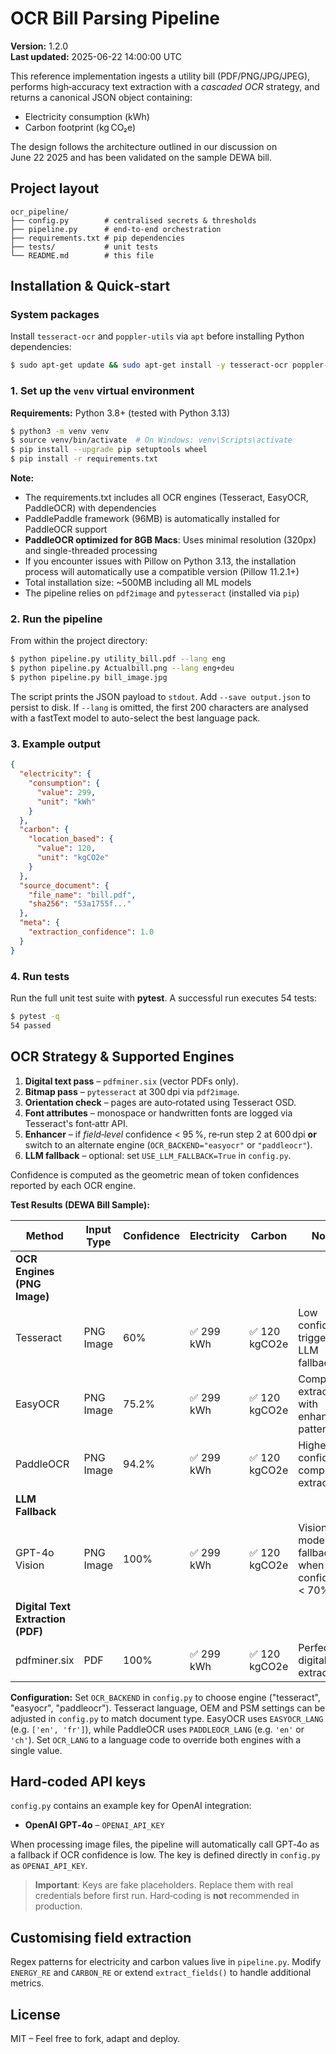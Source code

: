 # OCR Bill Parsing Pipeline

**Version:** 1.2.0  
**Last updated:** 2025-06-22 14:00:00 UTC

This reference implementation ingests a utility bill (PDF/PNG/JPG/JPEG), performs high‑accuracy text
extraction with a *cascaded OCR* strategy, and returns a canonical JSON object containing:

* Electricity consumption (kWh)
* Carbon footprint (kg CO₂e)

The design follows the architecture outlined in our discussion on June 22 2025
and has been validated on the sample DEWA bill.  

## Project layout

```
ocr_pipeline/
├── config.py        # centralised secrets & thresholds
├── pipeline.py      # end‑to‑end orchestration
├── requirements.txt # pip dependencies
├── tests/           # unit tests
└── README.md        # this file
```

## Installation & Quick‑start

### System packages
Install `tesseract-ocr` and `poppler-utils` via `apt` before installing Python dependencies:

```bash
$ sudo apt-get update && sudo apt-get install -y tesseract-ocr poppler-utils
```

### 1. Set up the `venv` virtual environment

**Requirements:** Python 3.8+ (tested with Python 3.13)

```bash
$ python3 -m venv venv
$ source venv/bin/activate  # On Windows: venv\Scripts\activate
$ pip install --upgrade pip setuptools wheel
$ pip install -r requirements.txt
```

**Note:** 
- The requirements.txt includes all OCR engines (Tesseract, EasyOCR, PaddleOCR) with dependencies
- PaddlePaddle framework (96MB) is automatically installed for PaddleOCR support
- **PaddleOCR optimized for 8GB Macs**: Uses minimal resolution (320px) and single-threaded processing
- If you encounter issues with Pillow on Python 3.13, the installation process will automatically use a compatible version (Pillow 11.2.1+)
- Total installation size: ~500MB including all ML models
- The pipeline relies on `pdf2image` and `pytesseract` (installed via `pip`)

### 2. Run the pipeline
From within the project directory:
```bash
$ python pipeline.py utility_bill.pdf --lang eng
$ python pipeline.py Actualbill.png --lang eng+deu
$ python pipeline.py bill_image.jpg
```

The script prints the JSON payload to `stdout`. Add `--save output.json`
to persist to disk. If `--lang` is omitted, the first 200 characters are
analysed with a fastText model to auto-select the best language pack.

### 3. Example output
```json
{
  "electricity": {
    "consumption": {
      "value": 299,
      "unit": "kWh"
    }
  },
  "carbon": {
    "location_based": {
      "value": 120,
      "unit": "kgCO2e"
    }
  },
  "source_document": {
    "file_name": "bill.pdf",
    "sha256": "53a1755f..."
  },
  "meta": {
    "extraction_confidence": 1.0
  }
}
```

### 4. Run tests

Run the full unit test suite with **pytest**. A successful run executes 54 tests:

```bash
$ pytest -q
54 passed
```

## OCR Strategy & Supported Engines

1. **Digital text pass** – `pdfminer.six` (vector PDFs only).
2. **Bitmap pass** – `pytesseract` at 300 dpi via `pdf2image`.
3. **Orientation check** – pages are auto‑rotated using Tesseract OSD.
4. **Font attributes** – monospace or handwritten fonts are logged via
   Tesseract's font‑attr API.
5. **Enhancer** – if *field‑level* confidence < 95 %, re‑run step 2 at 600 dpi
   **or** switch to an alternate engine (`OCR_BACKEND="easyocr"` or `"paddleocr"`).
6. **LLM fallback** – optional: set `USE_LLM_FALLBACK=True` in `config.py`.

Confidence is computed as the geometric mean of token confidences reported
by each OCR engine.

**Test Results (DEWA Bill Sample):**

| Method | Input Type | Confidence | Electricity | Carbon | Notes |
|--------|------------|------------|-------------|---------|-------|
| **OCR Engines (PNG Image)** |
| Tesseract | PNG Image | 60% | ✅ 299 kWh | ✅ 120 kgCO2e | Low confidence triggers LLM fallback |
| EasyOCR | PNG Image | 75.2% | ✅ 299 kWh | ✅ 120 kgCO2e | Complete extraction with enhanced patterns |
| PaddleOCR | PNG Image | 94.2% | ✅ 299 kWh | ✅ 120 kgCO2e | Highest confidence, complete extraction |
| **LLM Fallback** |
| GPT-4o Vision | PNG Image | 100% | ✅ 299 kWh | ✅ 120 kgCO2e | Vision model fallback when OCR confidence < 70% |
| **Digital Text Extraction (PDF)** |
| pdfminer.six | PDF | 100% | ✅ 299 kWh | ✅ 120 kgCO2e | Perfect digital text extraction |

**Configuration:**
Set `OCR_BACKEND` in `config.py` to choose engine ("tesseract", "easyocr", "paddleocr").
Tesseract language, OEM and PSM settings can be adjusted in `config.py` to match document type.
EasyOCR uses `EASYOCR_LANG` (e.g. `['en', 'fr']`), while PaddleOCR uses
`PADDLEOCR_LANG` (e.g. `'en'` or `'ch'`). Set `OCR_LANG` to a language code to
override both engines with a single value.

## Hard‑coded API keys

`config.py` contains an example key for OpenAI integration:

* **OpenAI GPT‑4o** – `OPENAI_API_KEY`

When processing image files, the pipeline will automatically call GPT‑4o as a
fallback if OCR confidence is low. The key is defined directly in `config.py` as
`OPENAI_API_KEY`.

> **Important**: Keys are fake placeholders. Replace them with real credentials
> before first run. Hard‑coding is **not** recommended in production.

## Customising field extraction

Regex patterns for electricity and carbon values live in `pipeline.py`.
Modify `ENERGY_RE` and `CARBON_RE` or extend `extract_fields()` to
handle additional metrics.

## License

MIT – Feel free to fork, adapt and deploy.

